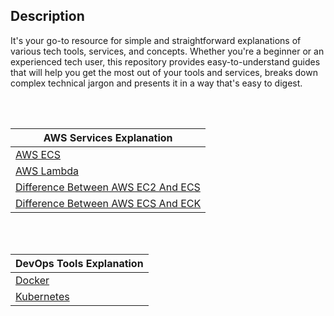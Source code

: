 ## Description

It's your go-to resource for simple and straightforward explanations of various tech tools, services, and concepts. Whether you're a beginner or an experienced tech user, this repository provides easy-to-understand guides that will help you get the most out of your tools and services, breaks down complex technical jargon and presents it in a way that's easy to digest.

<br></br>

|AWS Services Explanation                                                                                                                            |
|-----------------------------------------------------------------------------------------------------------------------------------------------------|
|[AWS ECS](https://github.com/ashish-kamboj/tech-simplified/blob/main/explanations/aws-ecs-explained.md)|
|[AWS Lambda](https://github.com/ashish-kamboj/tech-simplified/blob/main/explanations/aws-lambda-explained.md)|
|[Difference Between AWS EC2 And ECS](https://github.com/ashish-kamboj/tech-simplified/blob/main/explanations/difference-between-ec2-ecs-explained.md)|
|[Difference Between AWS ECS And ECK](https://github.com/ashish-kamboj/tech-simplified/blob/main/explanations/difference-between-ecs-eks-explained.md)|

<br></br>

|DevOps Tools Explanation                                                                                                                           |
|---------------------------------------------------------------------------------------------------------------------------------------------------|
|[Docker](https://github.com/ashish-kamboj/tech-simplified/blob/main/explanations/docker-explained.md)|
|[Kubernetes](https://github.com/ashish-kamboj/tech-simplified/blob/main/explanations/kubernetes-explained.md)|

